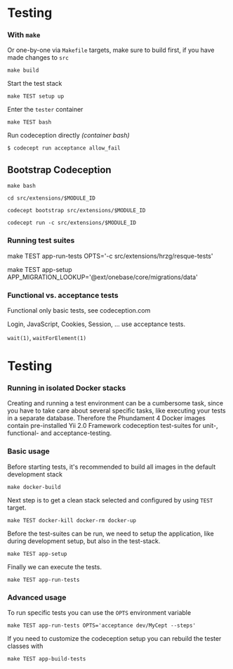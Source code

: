 Testing
=======



### With `make`

Or one-by-one via `Makefile` targets, make sure to build first, if you have made changes to `src`

    make build
    
Start the test stack    
    
    make TEST setup up 

Enter the `tester` container    
    
    make TEST bash

Run codeception directly *(container bash)*

    $ codecept run acceptance allow_fail



Bootstrap Codeception
---------------------

    make bash
    
    cd src/extensions/$MODULE_ID
    
    codecept bootstrap src/extensions/$MODULE_ID
    
    codecept run -c src/extensions/$MODULE_ID
    
    
### Running test suites    


   make TEST app-run-tests OPTS='-c src/extensions/hrzg/resque-tests'

   
   
   make TEST app-setup APP_MIGRATION_LOOKUP='@ext/onebase/core/migrations/data'
   
   
### Functional vs. acceptance tests
   
Functional only basic tests, see codeception.com
   
Login, JavaScript, Cookies, Session, ... use acceptance tests.
   
`wait(1)`, `waitForElement(1)`   
   
   
Testing
=======

### Running in isolated Docker stacks

Creating and running a test environment can be a cumbersome task, since you have to take care about several specific tasks, like executing your tests in a separate database. Therefore the Phundament 4 Docker images contain pre-installed Yii 2.0 Framework codeception test-suites for unit-, functional- and acceptance-testing.

### Basic usage 
 
Before starting tests, it's recommended to build all images in the default development stack

    make docker-build

Next step is to get a clean stack selected and configured by using `TEST` target.  

    make TEST docker-kill docker-rm docker-up

Before the test-suites can be run, we need to setup the application, like during development setup, but also in the test-stack. 

    make TEST app-setup

Finally we can execute the tests.

    make TEST app-run-tests

### Advanced usage

To run specific tests you can use the `OPTS` environment variable

    make TEST app-run-tests OPTS='acceptance dev/MyCept --steps'

If you need to customize the codeception setup you can rebuild the tester classes with      

    make TEST app-build-tests

   
